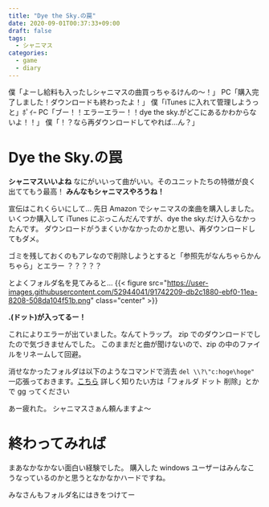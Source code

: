 ```yaml
---
title: "Dye the Sky.の罠"
date: 2020-09-01T00:37:33+09:00
draft: false
tags:
  - シャニマス
categories:
  - game
  - diary
---
```


僕「よーし給料も入ったしシャニマスの曲買っちゃるけんの～！」
PC「購入完了しました！ダウンロードも終わったよ！」
僕「iTunes に入れて管理しようっと」ﾎﾟｲｰ
PC「ブー！！エラーエラー！！dye the sky.がどこにあるかわからないよ！！」
僕「！？なら再ダウンロードしてやれば...ん？」

# Dye the Sky.の罠

**シャニマスいいよね**
なにがいいって曲がいい。そのユニットたちの特徴が良く出ててもう最高！
**みんなもシャニマスやろうね！**

宣伝はこれくらいにして...
先日 Amazon でシャニマスの楽曲を購入しました。
いくつか購入して iTunes にぶっこんだんですが、dye the sky.だけ入らなかったんです。
ダウンロードがうまくいかなかったのかと思い、再ダウンロードしてもダメ。

ゴミを残しておくのもアレなので削除しようとすると「参照先がなんちゃらかんちゃら」とエラー
？？？？？

とよくフォルダ名を見てみると...
{{< figure src="https://user-images.githubusercontent.com/52944041/91742209-db2c1880-ebf0-11ea-8208-508da104f51b.png"  class="center"  >}}

**.(ドット)が入ってるー！**

これによりエラーが出ていました。なんてトラップ。
zip でのダウンロードでしたので気づきませんでした。
このままだと曲が聞けないので、zip の中のファイルをリネームして回避。

消せなかったフォルダは以下のようなコマンドで消去
`del \\?\"c:hoge\hoge"`
一応張っておきます。[こちら](https://at.sachi-web.com/blog-entry-538.html)
詳しく知りたい方は「フォルダ ドット 削除」とかで gg ってください

あー疲れた。
シャニマスさぁん頼んますよ～

# 終わってみれば

まあなかなかない面白い経験でした。
購入した windows ユーザーはみんなこうなっているのかと思うとなかなかハードですね。

みなさんもフォルダ名にはきをつけてー
